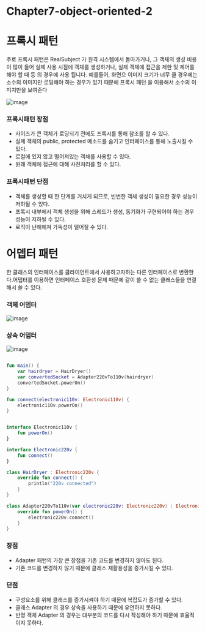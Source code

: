 # Chapter7-object-oriented-2


# 프록시 패턴

주로 프록시 패턴은 RealSubject 가 원격 시스템에서 돌아가거나, 그 객체의 생성 비용이 많이 들어 실제 사용 시점에 객체를 생성하거나, 실제 객체에 접근을 제한 및 제어를 해야 할 때 등 의 경우에 사용 됩니다.
예를들어, 화면으 이미지 크기가 너무 클 경우에는 소수의 이미지만 로딩해야 하는 경우가 있기 때문에 프록시 패턴 을 이용해서 소수의 이미지만을 보여준다

![image](https://user-images.githubusercontent.com/83396157/158041097-8329baa0-545e-43b6-a2b3-8f2b53bcd928.png)


### 프록시패턴 장점

- 사이즈가 큰 객체가 로딩되기 전에도 프록시를 통해 참조를 할 수 있다.
- 실제 객체의 public, protected 메소드를 숨기고 인터페이스를 통해 노출시킬 수 있다.
- 로컬에 있지 않고 떨어져있는 객체를 사용할 수 있다.
- 원래 객체에 접근에 대해 사전처리를 할 수 있다.

### 프록시패턴 단점

- 객체를 생성할 때 한 단계를 거치게 되므로, 빈번한 객체 생성이 필요한 경우 성능이 저하될 수 있다.
- 프록시 내부에서 객체 생성을 위해 스레드가 생성, 동기화가 구현되어야 하는 경우 성능이 저하될 수 있다.
- 로직이 난해해져 가독성이 떨어질 수 있다.


# 어뎁터 패턴

한 클래스의 인터페이스를 클라이언트에서 사용하고자하는 다른 인터페이스로 변환한다.어댑터를 이용하면 인터페이스 호환성 문제 때문에 같이 쓸 수 없는 클래스들을 연결해서 쓸 수 있다.

### 객체 어뎁터
![image](https://user-images.githubusercontent.com/83396157/158041205-df26f9a1-269a-42f3-ac7d-0f73359ad622.png)

### 상속 어뎁터
![image](https://user-images.githubusercontent.com/83396157/158041225-09502de3-31c4-4536-af5f-7db5b314876f.png)


```Kotlin

fun main() {
    var hairdryer = HairDryer()
    var convertedSocket = Adapter220vTo110v(hairdryer)
    convertedSocket.powerOn()
}

fun connect(electronic110v: Electronic110v) {
    electronic110v.powerOn()
}


interface Electronic110v {
    fun powerOn()
}

interface Electronic220v {
    fun connect()
}

class HairDryer : Electronic220v {
    override fun connect() {
        println("220v connected")
    }
}

class Adapter220vTo110v(var electronic220v: Electronic220v) : Electronic110v {
    override fun powerOn() {
        electronic220v.connect()
    }
}

```

### 장점

- Adapter 패턴의 가장 큰 장점을 기존 코드를 변경하지 않아도 된다.
- 기존 코드를 변경하지 않기 때문에 클래스 재활용성을 증가시킬 수 있다.

### 단점

- 구성요소를 위해 클래스를 증가시켜야 하기 때문에 복잡도가 증가할 수 있다.
- 클래스 Adapter 의 경우 상속을 사용하기 때문에 유연하지 못하다.
- 반명 객체 Adapter 의 경우는 대부분의 코드를 다시 작성해야 하기 때문에 효율적이지 못하다.
